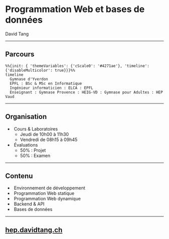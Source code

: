 # Programmation Web et bases de données

David Tang

---

## Parcours

```mermaid
%%{init: { 'themeVariables': {'cScale0': '#4271ae'}, 'timeline': {'disableMulticolor': true}}}%%
timeline
  Gymnase d'Yverdon
  EPFL : BSc & MSc en Informatique
  Ingénieur informaticien : ELCA : EPFL
  Enseignant : Gymnase Provence : HEIG-VD : Gymnase pour Adultes : HEP Vaud
```

---

## Organisation

- &shy;<!-- .element: class="fragment" --> Cours & Laboratoires
  - Jeudi de 10h00 à 11h30
  - Vendredi de 08h15 à 09h45
- &shy;<!-- .element: class="fragment" --> Évaluations
  - 50% : Projet
  - 50% : Examen

---

## Contenu

- &shy;<!-- .element: class="fragment" --> Environnement de développement
- &shy;<!-- .element: class="fragment" --> Programmation Web statique
- &shy;<!-- .element: class="fragment" --> Programmation Web dynamique
- &shy;<!-- .element: class="fragment" --> Backend & API
- &shy;<!-- .element: class="fragment" --> Bases de données

---

## [hep.davidtang.ch](https://hep.davidtang.ch/) <!-- .element: target="_blank" -->
